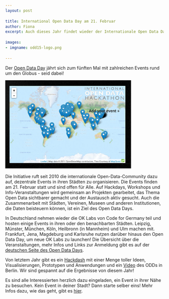 ```yaml
---
layout: post

title: International Open Data Day am 21. Februar
author: Fiona
excerpt: Auch dieses Jahr findet wieder der Internationale Open Data Day mit zahlreichen Events rund um den Globus statt. 

images:
- imgname: odd15-logo.png

---
```


Der [Open Data Day][] jährt sich zum fünften Mal mit zahlreichen Events rund um den Globus - seid dabei!

![odd-karte](/assets/blog/odd15-karte.png)

Die Initiative ruft seit 2010 die internationale Open-Data-Community dazu auf, dezentrale Events in ihren Städten zu organisieren. Die Events finden am 21. Februar statt und sind offen für Alle. Auf Hackdays, Workshops und Info-Veranstaltungen wird gemeinsam an Projekten gearbeitet, das Thema Open Data sichtbarer gemacht und der Austausch aktiv gesucht. Auch die Zusammenarbeit mit Städten, Vereinen, Museen und anderen Institutionen, die Daten beisteuern können, ist ein Ziel des Open Data Days. 

In Deutschland nehmen wieder die OK Labs von Code for Germany teil und hosten einige Events in ihren oder den benachbarten Städten. Leipzig, Münster, München, Köln, Heilbronn (in Mannheim) und Ulm machen mit. Frankfurt, Jena, Magdeburg und Karlsruhe nutzen darüber hinaus den Open Data Day, um neue OK Labs zu launchen! Die Übersicht über die Veranstaltungen, mehr Infos und Links zur Anmeldung gibt es auf der [deutschen Seite des Open Data Days][].

Von letztem Jahr gibt es ein [Hackdash][] mit einer Menge toller Ideen, Visualisierungen, Prototypen und Anwendungen und ein [Video][] des ODDs in Berlin. Wir sind gespannt auf die Ergebnisse von diesem Jahr!

Es sind alle Interessierten herzlich dazu eingeladen, ein Event in ihrer Nähe zu besuchen. Kein Event in deiner Stadt? Dann starte selber eins! Mehr Infos dazu, wie das geht, gibt es [hier][].


[Open Data Day]: http://opendataday.org
[deutschen Seite des Open Data Days]: http://de.opendataday.org
[Hackdash]: odd14.hackdash.org
[Video]: http://vimeo.com/87885835
[hier]: http://wiki.opendataday.org/2015/City_Events#Instructions_for_Event_Organizers

